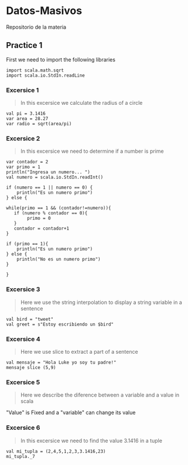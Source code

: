 # Datos-Masivos
Repositorio de la materia

## Practice 1
First we need to import the following libraries

```
import scala.math.sqrt
import scala.io.StdIn.readLine
```

### Excersice 1
> In this excersice we calculate the radius of a circle
```
val pi = 3.1416
var area = 28.27
var radio = sqrt(area/pi)
```

### Excersice 2
> In this excersice we need to determine if a number is prime
```
var contador = 2
var primo = 1
println("Ingresa un numero... ")
val numero = scala.io.StdIn.readInt()

if (numero == 1 || numero == 0) {
	println("Es un numero primo")
} else {

while(primo == 1 && (contador!=numero)){
   if (numero % contador == 0){
   		primo = 0 
   }
   contador = contador+1
}

if (primo == 1){
	println("Es un numero primo")
} else {
	println("No es un numero primo")
}

}
```

### Excersice 3
> Here we use the string interpolation to display a string variable in a sentence
```
val bird = "tweet"
val greet = s"Estoy escribiendo un $bird"
```

### Excersice 4
> Here we use slice to extract a part of a sentence
```
val mensaje = "Hola Luke yo soy tu padre!"
mensaje slice (5,9)
```

### Excersice 5
> Here we describe the diference between a variable and a value in scala

 "Value" is Fixed and a "variable" can change its value

### Excersice 6
> In this excersice we need to find the value 3.1416 in a tuple
```
val mi_tupla = (2,4,5,1,2,3,3.1416,23)
mi_tupla._7
```
